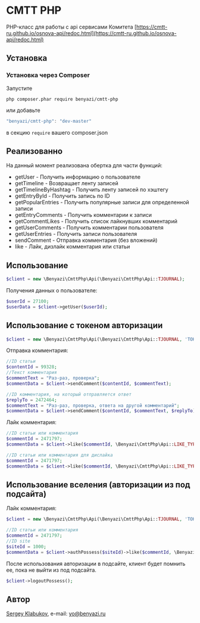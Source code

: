 # CMTT PHP

PHP-класс для работы с api сервисами Комитета [https://cmtt-ru.github.io/osnova-api/redoc.html](https://cmtt-ru.github.io/osnova-api/redoc.html)

## Установка


### Установка через Composer

Запустите

```
php composer.phar require benyazi/cmtt-php
```

или добавьте

```js
"benyazi/cmtt-php": "dev-master"
```

в секцию ```require``` вашего composer.json

## Реализованно

На данный момент реализована обертка для части функций:
- getUser - Получить информацию о пользователе
- getTimeline - Возвращает ленту записей
- getTimelineByHashtag - Получить ленту записей по хэштегу
- getEntryById - Получить запись по ID
- getPopularEntries - Получить популярные записи для определенной записи
- getEntryComments - Получить комментарии к записи
- getCommentLikes - Получить список лайкнувших комментарий
- getUserComments - Получить комментарии пользователя
- getUserEntries - Получить записи пользователя
- sendComment - Отправка комментария (без вложений)
- like - Лайк, дизлайк комментария или статьи

## Использование


```php
$client = new \Benyazi\CmttPhp\Api(\Benyazi\CmttPhp\Api::TJOURNAL);
```

Получения данных о пользователе:

```php
$userId = 27100;
$userData = $client->getUser($userId);

```

## Использование с токеном авторизации


```php
$client = new \Benyazi\CmttPhp\Api(\Benyazi\CmttPhp\Api::TJOURNAL, 'TOKEN_FOR_USER');
```

Отправка комментария:

```php
//ID статьи
$contentId = 99328;
//Текст комментария
$commentText = "Раз-раз, проверка";
$commentData = $client->sendComment($contentId, $commentText);

//ID комментария, на который отправляется ответ
$replyTo = 2472464;
$commentText = "Раз-раз, проверка, ответа на другой комментарий";
$commentData = $client->sendComment($contentId, $commentText, $replyTo);
```

Лайк комментария:

```php
//ID статьи или комментария
$commentId = 2471797;
$commentData = $client->like($commentId, \Benyazi\CmttPhp\Api::LIKE_TYPE_COMMENT);

//ID статьи или комментария для дислайка
$commentId = 2471797;
$commentData = $client->like($commentId, \Benyazi\CmttPhp\Api::LIKE_TYPE_COMMENT, \Benyazi\CmttPhp\Api::SIGN_DISLIKE);
```

## Использование вселения (авторизации из под подсайта)

Лайк комментария:

```php
$client = new \Benyazi\CmttPhp\Api(\Benyazi\CmttPhp\Api::TJOURNAL, 'TOKEN_FOR_USER');
```
```php
//ID статьи или комментария
$commentId = 2471797;
//ID site
$siteId = 1000;
$commentData = $client->authPossess($siteId)->like($commentId, \Benyazi\CmttPhp\Api::LIKE_TYPE_COMMENT);
```

После использования авторизации в подсайте, клиент будет помнить ее, пока не выйти из под подсайта.

```php
$client->logoutPossess();
```
## Автор

[Sergey Klabukov](https://github.com/benyazi/), e-mail: [yo@benyazi.ru](mailto:yo@benyazi.ru)
